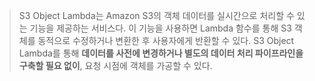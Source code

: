 
> S3 Object Lambda는 Amazon S3의 객체 데이터를 실시간으로 처리할 수 있는 기능을 제공하는 서비스다. 이 기능을 사용하면 Lambda 함수를 통해 S3 객체를 동적으로 수정하거나 변환한 후 사용자에게 반환할 수 있다. S3 Object Lambda를 통해 **데이터를 사전에 변경하거나 별도의 데이터 처리 파이프라인을 구축할 필요 없이**, 요청 시점에 객체를 가공할 수 있다.